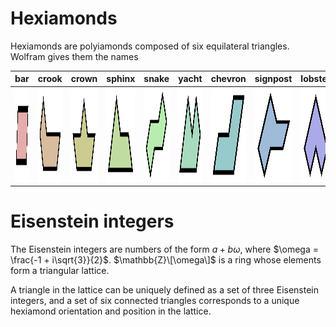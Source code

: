 # Hexiamonds
Hexiamonds are polyiamonds composed of six equilateral triangles. Wolfram gives them the names

| bar | crook | crown | sphinx | snake | yacht | chevron | signpost | lobster | hook | hexagon | butterfly | 
| --- | ----- | ----- | -----  | ----- | ----- | ------- | -------- | ------- | ---- | ------- | --------- |
| <img height="150" src="pictures/individual-hexiamonds/bar.png"> | <img height="150" src="pictures/individual-hexiamonds/crook.png">   | <img height="150" src="pictures/individual-hexiamonds/crown.png">   | <img height="150" src="pictures/individual-hexiamonds/sphinx.png">    | <img height="150" src="pictures/individual-hexiamonds/snake.png">   | <img height="150" src="pictures/individual-hexiamonds/yacht.png">   | <img height="150" src="pictures/individual-hexiamonds/chevron.png">     | <img height="150" src="pictures/individual-hexiamonds/signpost.png">      | <img height="150" src="pictures/individual-hexiamonds/lobster.png">     | <img height="150" src="pictures/individual-hexiamonds/hook.png">  | <img height="150" src="pictures/individual-hexiamonds/hexagon.png">     | <img height="150" src="pictures/individual-hexiamonds/butterfly.png">       | 




# Eisenstein integers
The Eisenstein integers are numbers of the form $a + b\omega$, where $\omega = \frac{-1 + i\sqrt{3}}{2}$. $\mathbb{Z}\[\omega\]$ is a ring whose elements form a triangular lattice.

A triangle in the lattice can be uniquely defined as a set of three Eisenstein integers, and a set of six connected triangles corresponds to a unique hexiamond orientation and position in the lattice.

